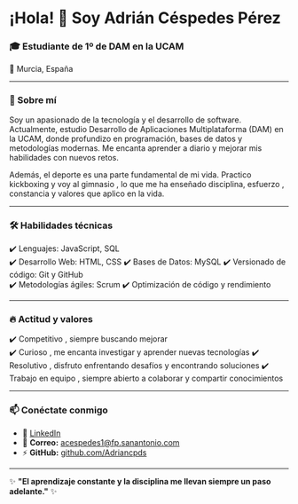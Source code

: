 # ¡Hola! 👋 Soy Adrián Céspedes Pérez
### 🎓 Estudiante de 1º de DAM en la UCAM  
📍 Murcia, España  

---

### 🚀 Sobre mí  

Soy un apasionado de la tecnología y el desarrollo de software. Actualmente, estudio Desarrollo de Aplicaciones Multiplataforma (DAM) en la UCAM, donde profundizo en programación, bases de datos y metodologías modernas. Me encanta aprender a diario y mejorar mis habilidades con nuevos retos.  

Además, el deporte es una parte fundamental de mi vida. Practico kickboxing y voy al gimnasio , lo que me ha enseñado disciplina, esfuerzo , constancia y valores que aplico en la vida. 

---

### 🛠️ Habilidades técnicas

✔️ Lenguajes: JavaScript, SQL  
✔️ Desarrollo Web: HTML, CSS
✔️ Bases de Datos: MySQL
✔️ Versionado de código: Git y GitHub  
✔️ Metodologías ágiles: Scrum
✔️ Optimización de código y rendimiento

---

### 🔥 **Actitud y valores**  
✔️ Competitivo , siempre buscando mejorar   
✔️ Curioso , me encanta investigar y aprender nuevas tecnologías 
✔️ Resolutivo , disfruto enfrentando desafíos y encontrando soluciones 
✔️ Trabajo en equipo , siempre abierto a colaborar y compartir conocimientos  

---

### 📫 **Conéctate conmigo**  
- 💼 [LinkedIn](https://www.linkedin.com/in/adrián-céspedes-pérez-a84b59367/)  
- 📧 **Correo:** acespedes1@fp.sanantonio.com  
- ⚡ **GitHub:** [github.com/Adriancpds](https://github.com/Adriancpds)  

---

✨ **"El aprendizaje constante y la disciplina me llevan siempre un paso adelante."** ✨  
